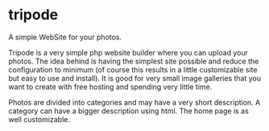 tripode
=======

A simple WebSite for your photos.

Tripode is a very simple php website builder where you can upload your photos. The idea behind is having the simplest site possible and reduce the configuration to minimum (of course this results in a little customizable site but easy to use and install). It is good for very small image galleries that you want to create with free hosting and spending very little time.

Photos are divided into categories and may have a very short description. A category can have a bigger description using html. The home page is as well customizable.
